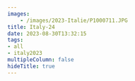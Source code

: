 ```yaml
---
images:
    - /images/2023-Italie/P1000711.JPG
title: Italy-24
date: 2023-08-30T13:32:15
tags:
- all
- italy2023
multipleColumn: false
hideTitle: true
---
```


